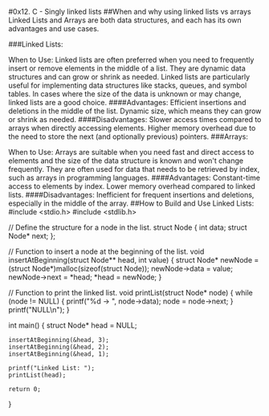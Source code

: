 #0x12. C - Singly linked lists
##When and why using linked lists vs arrays
Linked Lists and Arrays are both data structures, and each has its own advantages and use cases.

###Linked Lists:

When to Use: Linked lists are often preferred when you need to frequently insert or remove elements in the middle of a list. They are dynamic data structures and can grow or shrink as needed. Linked lists are particularly useful for implementing data structures like stacks, queues, and symbol tables. In cases where the size of the data is unknown or may change, linked lists are a good choice.
####Advantages:
Efficient insertions and deletions in the middle of the list.
Dynamic size, which means they can grow or shrink as needed.
####Disadvantages:
Slower access times compared to arrays when directly accessing elements.
Higher memory overhead due to the need to store the next (and optionally previous) pointers.
###Arrays:

When to Use: Arrays are suitable when you need fast and direct access to elements and the size of the data structure is known and won't change frequently. They are often used for data that needs to be retrieved by index, such as arrays in programming languages.
####Advantages:
Constant-time access to elements by index.
Lower memory overhead compared to linked lists.
####Disadvantages:
Inefficient for frequent insertions and deletions, especially in the middle of the array.
##How to Build and Use Linked Lists:
#include <stdio.h>
#include <stdlib.h>

// Define the structure for a node in the list.
struct Node {
    int data;
    struct Node* next;
};

// Function to insert a node at the beginning of the list.
void insertAtBeginning(struct Node** head, int value) {
    struct Node* newNode = (struct Node*)malloc(sizeof(struct Node));
    newNode->data = value;
    newNode->next = *head;
    *head = newNode;
}

// Function to print the linked list.
void printList(struct Node* node) {
    while (node != NULL) {
        printf("%d -> ", node->data);
        node = node->next;
    }
    printf("NULL\n");
}

int main() {
    struct Node* head = NULL;

    insertAtBeginning(&head, 3);
    insertAtBeginning(&head, 2);
    insertAtBeginning(&head, 1);

    printf("Linked List: ");
    printList(head);

    return 0;
}
